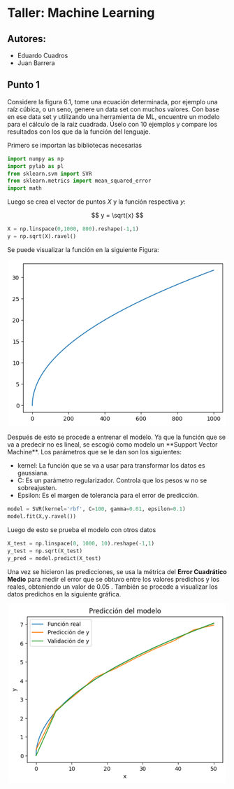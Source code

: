 # Taller: Machine Learning

## Autores:
- Eduardo Cuadros
- Juan Barrera

## Punto 1

Considere la figura 6.1, tome una ecuación determinada, por ejemplo una raíz cúbica, o un
seno, genere un data set con muchos valores. Con base en ese data set y utilizando una
herramienta de ML, encuentre un modelo para el cálculo de la raíz cuadrada. Úselo con 10
ejemplos y compare los resultados con los que da la función del lenguaje.

Primero se importan las bibliotecas necesarias


```python
import numpy as np
import pylab as pl
from sklearn.svm import SVR
from sklearn.metrics import mean_squared_error
import math
```

Luego se crea el vector de puntos _X_ y la función respectiva _y_:

$$ y = \sqrt{x} $$

```python
X = np.linspace(0,1000, 800).reshape(-1,1)
y = np.sqrt(X).ravel()
```

Se puede visualizar la función en la siguiente Figura:

<p align="center">
  <img src="imgs/image.png" alt="Descripción" width="500"/>
</p>
Después de esto se procede a entrenar el modelo. Ya que la función que se va a predecir no es lineal, se escogió 
como modelo un **Support Vector Machine**. Los parámetros que se le dan son los siguientes:

- kernel: La función que se va a usar para transformar los datos es gaussiana.
- C: Es un parámetro regularizador. Controla que los pesos w no se sobreajusten.
- Epsilon: Es el margen de tolerancia para el error de predicción.

```python
model = SVR(kernel='rbf', C=100, gamma=0.01, epsilon=0.1)
model.fit(X,y.ravel())
```

Luego de esto se prueba el modelo con otros datos 

```python
X_test = np.linspace(0, 1000, 10).reshape(-1,1)
y_test = np.sqrt(X_test)
y_pred = model.predict(X_test)
```

Una vez se hicieron las predicciones, se usa la métrica del **Error Cuadrático Medio** para medir
el error que se obtuvo entre los valores predichos y los reales, obteniendo un valor de 0.05 . También se procede a visualizar los datos predichos en la siguiente gráfica.

<p align="center">
  <img src="imgs/image3.png" alt="Descripción" width="500"/>
</p>

